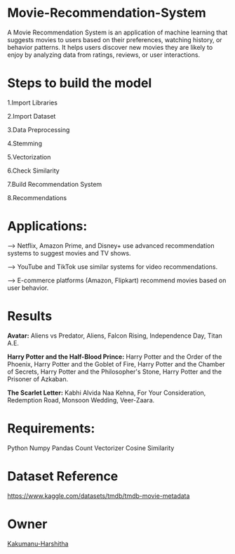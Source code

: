 # Movie-Recommendation-System
A Movie Recommendation System is an application of machine learning that suggests movies to users based on their preferences, watching history, or behavior patterns. It helps users discover new movies they are likely to enjoy by analyzing data from ratings, reviews, or user interactions.

# Steps to build the model
1.Import Libraries

2.Import Dataset

3.Data Preprocessing

4.Stemming

5.Vectorization

6.Check Similarity

7.Build Recommendation System

8.Recommendations

# Applications:
--> Netflix, Amazon Prime, and Disney+ use advanced recommendation systems to suggest movies and TV shows.

--> YouTube and TikTok use similar systems for video recommendations.

--> E-commerce platforms (Amazon, Flipkart) recommend movies based on user behavior.

# Results
**Avatar:** 
Aliens vs Predator,
Aliens,
Falcon Rising,
Independence Day,
Titan A.E.

**Harry Potter and the Half-Blood Prince:** 
Harry Potter and the Order of the Phoenix,
Harry Potter and the Goblet of Fire,
Harry Potter and the Chamber of Secrets,
Harry Potter and the Philosopher's Stone,
Harry Potter and the Prisoner of Azkaban.

**The Scarlet Letter:** 
Kabhi Alvida Naa Kehna,
For Your Consideration,
Redemption Road,
Monsoon Wedding,
Veer-Zaara.

# Requirements:
Python
Numpy
Pandas
Count Vectorizer
Cosine Similarity

# Dataset Reference
https://www.kaggle.com/datasets/tmdb/tmdb-movie-metadata

# Owner
[Kakumanu-Harshitha](https://github.com/Kakumanu-Harshitha)
